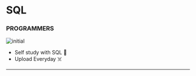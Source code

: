 # SQL
### PROGRAMMERS
![initial]("https://i.pinimg.com/564x/48/8b/87/488b8708600e98fc45382426118b5baf.jpg")

- Self study with SQL 🧩
- Upload Everyday ☠️



-------------------------------------------------------